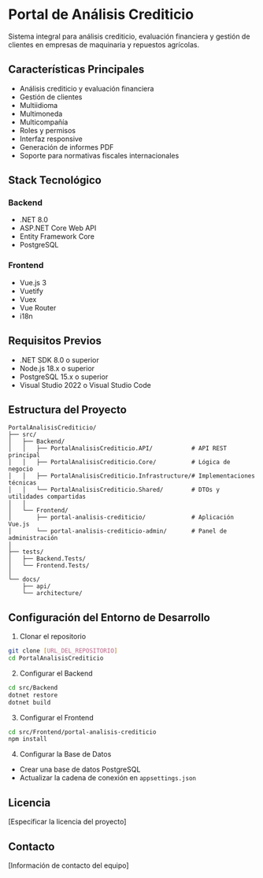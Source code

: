 # Portal de Análisis Crediticio

Sistema integral para análisis crediticio, evaluación financiera y gestión de clientes en empresas de maquinaria y repuestos agrícolas.

## Características Principales

- Análisis crediticio y evaluación financiera
- Gestión de clientes
- Multiidioma
- Multimoneda
- Multicompañía
- Roles y permisos
- Interfaz responsive
- Generación de informes PDF
- Soporte para normativas fiscales internacionales

## Stack Tecnológico

### Backend
- .NET 8.0
- ASP.NET Core Web API
- Entity Framework Core
- PostgreSQL

### Frontend
- Vue.js 3
- Vuetify
- Vuex
- Vue Router
- i18n

## Requisitos Previos

- .NET SDK 8.0 o superior
- Node.js 18.x o superior
- PostgreSQL 15.x o superior
- Visual Studio 2022 o Visual Studio Code

## Estructura del Proyecto

```
PortalAnalisisCrediticio/
├── src/
│   ├── Backend/
│   │   ├── PortalAnalisisCrediticio.API/           # API REST principal
│   │   ├── PortalAnalisisCrediticio.Core/          # Lógica de negocio
│   │   ├── PortalAnalisisCrediticio.Infrastructure/# Implementaciones técnicas
│   │   └── PortalAnalisisCrediticio.Shared/        # DTOs y utilidades compartidas
│   │
│   └── Frontend/
│       ├── portal-analisis-crediticio/             # Aplicación Vue.js
│       └── portal-analisis-crediticio-admin/       # Panel de administración
│
├── tests/
│   ├── Backend.Tests/
│   └── Frontend.Tests/
│
└── docs/
    ├── api/
    └── architecture/
```

## Configuración del Entorno de Desarrollo

1. Clonar el repositorio
```bash
git clone [URL_DEL_REPOSITORIO]
cd PortalAnalisisCrediticio
```

2. Configurar el Backend
```bash
cd src/Backend
dotnet restore
dotnet build
```

3. Configurar el Frontend
```bash
cd src/Frontend/portal-analisis-crediticio
npm install
```

4. Configurar la Base de Datos
- Crear una base de datos PostgreSQL
- Actualizar la cadena de conexión en `appsettings.json`

## Licencia

[Especificar la licencia del proyecto]

## Contacto

[Información de contacto del equipo] 